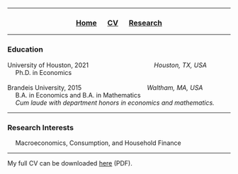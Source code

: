 ___

<h3> 
    <p align="center"> 
        <a href="https://xmgbautista.github.io/">Home</a> &emsp;
        <a href="https://xmgbautista.github.io/cv">CV</a> &emsp;
        <a href="https://xmgbautista.github.io/research">Research</a> <!-- &emsp;
        <a href="https://xmgbautista.github.io/teaching">Teaching</a> -->
    </p>
</h3>

___

<h3> 
    Education
</h3>
<p>
    University of Houston, 2021 &emsp;&emsp;&emsp;&emsp;&emsp;&emsp;&emsp;&emsp;&emsp;&emsp; <em> Houston, TX, USA </em><br>
            &emsp; Ph.D. in Economics <br>
    <br>
    Brandeis University, 2015 &emsp;&emsp;&emsp;&emsp;&emsp;&emsp;&emsp;&emsp;&emsp;&emsp; <em> Waltham, MA, USA </em><br>
            &emsp; B.A. in Economics and B.A. in Mathematics <br>
            &emsp; <em> Cum laude with department honors in economics and mathematics.</em>
</p>

___

<h3> 
    Research Interests
</h3>
    &emsp; Macroeconomics, Consumption, and Household Finance <br>
    
___

My full CV can be downloaded <a href="https://www.dropbox.com/s/i6kiv7j366r4d58/cv_xmgbautista.pdf?dl=0">here</a> (PDF).
